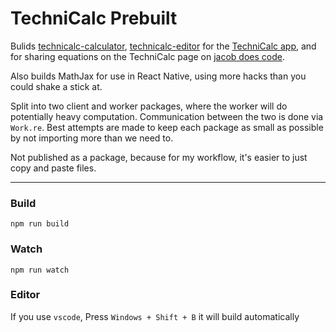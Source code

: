 # TechniCalc Prebuilt

Bulids [technicalc-calculator](https://github.com/jacobp100/technicalc-calculator), [technicalc-editor](https://github.com/jacobp100/technicalc-editor) for the [TechniCalc app](https://jacobdoes.code.com/technicalc), and for sharing equations on the TechniCalc page on [jacob does code](https://jacobdoes.code.com/technicalc).

Also builds MathJax for use in React Native, using more hacks than you could shake a stick at.

Split into two client and worker packages, where the worker will do potentially heavy computation. Communication between the two is done via `Work.re`. Best attempts are made to keep each package as small as possible by not importing more than we need to.

Not published as a package, because for my workflow, it's easier to just copy and paste files. 

---

### Build

```
npm run build
```

### Watch

```
npm run watch
```

### Editor

If you use `vscode`, Press `Windows + Shift + B` it will build automatically
